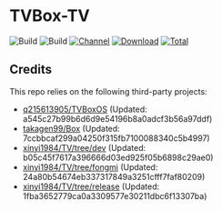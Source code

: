 # TVBox-TV

![Build](https://shields.io/github/actions/workflow/status/xinyi1984/TVBox-TV/TV.yml?branch=master&logo=github&label=Build)
![Build](https://shields.io/github/actions/workflow/status/xinyi1984/TVBox-TV/TVBox.yml?branch=master&logo=github&label=Build)
[![Channel](https://img.shields.io/badge/Follow-Telegram-blue.svg?logo=telegram)](https://t.me/klbot)
[![Download](https://img.shields.io/github/v/release/xinyi1984/TVBox-TV?color=orange&logoColor=orange&label=Download&logo=DocuSign)](https://github.com/xinyi1984/TVBox-TV/releases/latest) 
[![Total](https://shields.io/github/downloads/xinyi1984/TVBox-TV/total?logo=Bookmeter&label=Counts&logoColor=yellow&color=yellow)](https://github.com/xinyi1984/TVBox-TV/releases)

## Credits
This repo relies on the following third-party projects:
- [q215613905/TVBoxOS](https://github.com/q215613905/TVBoxOS) (Updated: a545c27b99b6d6d9e54196b8a0adcf3b56a97ddf)
- [takagen99/Box](https://github.com/takagen99/Box) (Updated: 7ccbbcaf299a04250f315fb7100088340c5b4997)
- [xinyi1984/TV/tree/dev](https://github.com/xinyi1984/TV/tree/dev) (Updated: b05c45f7617a396666d03ed925f05b6898c29ae0)
- [xinyi1984/TV/tree/fongmi](https://github.com/xinyi1984/TV/tree/fongmi) (Updated: 24a80b54674eb337317849a3251cfff7faf80209)
- [xinyi1984/TV/tree/release](https://github.com/xinyi1984/TV/tree/release) (Updated: 1fba3652779ca0a3309577e30211dbc6f13307ba)
